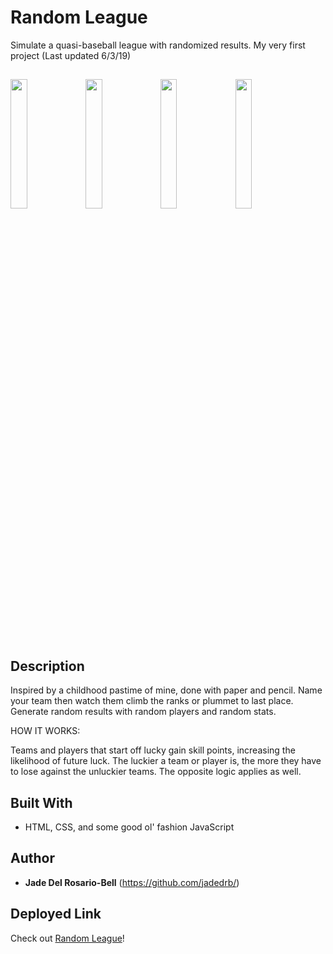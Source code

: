 # Random League
Simulate a quasi-baseball league with randomized results. My very first project (Last updated 6/3/19)

## 

<img src="https://user-images.githubusercontent.com/60476965/107173401-b4d78980-6995-11eb-8458-acfcd13a86bc.png" width="23%"></img> <img src="https://user-images.githubusercontent.com/60476965/107173403-b608b680-6995-11eb-8e40-504629a8d3ba.png" width="23%"></img> <img src="https://user-images.githubusercontent.com/60476965/107173399-b3a65c80-6995-11eb-9a1e-0e0fe7df8c13.png" width="23%"></img> <img src="https://user-images.githubusercontent.com/60476965/107173763-9920b300-6996-11eb-8f5e-680a58ee042f.png" width="23%"></img> 


## Description

Inspired by a childhood pastime of mine, done with paper and pencil. Name your team then watch them climb the ranks or plummet to last place. Generate random results with random players and random stats. 

HOW IT WORKS: 

Teams and players that start off lucky gain skill points, increasing the likelihood of future luck. The luckier a team or player is, the more they have to lose against the unluckier teams. The opposite logic applies as well. 

## Built With

* HTML, CSS, and some good ol' fashion JavaScript

## Author

* **Jade Del Rosario-Bell** (https://github.com/jadedrb/)


## Deployed Link 

Check out [Random League](https://www.standing-cable.surge.sh/)!



